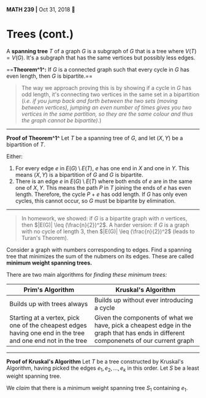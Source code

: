 __MATH 239 |__ Oct 31, 2018 :ghost:

# Trees (cont.)

A __spanning tree__ $T$ of a graph $G$ is a subgraph of $G$ that is a tree where $V(T) = V(G)$. It's a subgraph that has the same vertices but possibly less edges.

==__Theorem^1^:__ If $G$ is a connected graph such that every cycle in $G$ has even length, then $G$ is bipartite.==

> The way we approach proving this is by showing if a cycle in $G$ has odd length, it's connecting two vertices in the same set in a bipartition (_i.e. if you jump back and forth between the two sets (moving between vertices), jumping an even number of times gives you two vertices in the same partition, so they are the same colour and thus the graph cannot be bipartite)._)

---

__Proof of Theorem^1^__
Let $T$ be a spanning tree of $G$, and let $(X, Y)$ be a bipartition of $T$. 

Either:

1. For every edge $e$ in $E(G) \setminus E(T)$, $e$ has one end in $X$ and one in $Y$. This means $(X, Y)$ is a bipartition of $G$ and $G$ is bipartite.
2. There is an edge $e$ in $E(G) \setminus E(T)$ where both ends of $e$ are in the same one of $X, Y$. This means the path $P$ in $T$ joining the ends of $e$ has even length. Therefore, the cycle $P + e$ has odd length. If $G$ has only even cycles, this cannot occur, so $G$ must be bipartite by elimination.

---

> In homework, we showed: if $G$ is a bipartite graph with $n$ vertices, then $|E(G)| \leq (\frac{n}{2})^2$.
> A harder version: if $G$ is a graph with no cycle of length 3, then $|E(G)| \leq (\frac{n}{2})^2$ (leads to Turan's Theorem).



Consider a graph with numbers corresponding to edges. Find a spanning tree that minimizes the sum of the nubmers on its edges. These are called __minimum weight spanning trees.__ 

There are two main algorithms for _finding these minimum trees:_

| Prim's Algorithm                                             | Kruskal's Algorithm                                          |
| ------------------------------------------------------------ | ------------------------------------------------------------ |
| Builds up with trees always                                  | Builds up without ever introducing a cycle                   |
| Starting at a vertex, pick one of the cheapest edges having one end in the tree and one end not in the tree | Given the components of what we have, pick a cheapest edge in the graph that has ends in different componenets of our current graph |

---

__Proof of Kruskal's Algorithm__
Let $T$ be a tree constructed by Kruskal's Algorithm, having picked the edges $e_1, e_2, ...,e_k$ in this order. Let $S$ be a least weight spanning tree.

We _claim_ that there is a minimum weight spanning tree $S_1$ containing $e_1$. 


